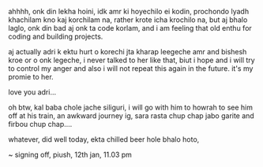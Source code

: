 ahhhh, onk din lekha hoini, idk amr ki hoyechilo ei kodin, prochondo lyadh khachilam kno kaj korchilam na, rather krote icha krochilo na, but aj bhalo laglo, onk din bad aj onk ta code korlam, and i am feeling that old enthu for coding and building projects.

aj actually adri k ektu hurt o korechi jta kharap leegeche amr 
and bishesh kroe or o onk legeche, i never talked to her like that,
biut i hope and i will try to control my anger and also i will not repeat this again in the future.
it's my promie to her.

love you adri...

oh btw, kal baba chole jache siliguri, i will go with him to howrah to see him off at his train, an awkward journey ig, sara rasta chup chap jabo garite 
and firbou chup chap....

whatever, did well today, ekta chilled beer hole bhalo hoto, 

~ signing off, piush, 12th jan, 11.03 pm